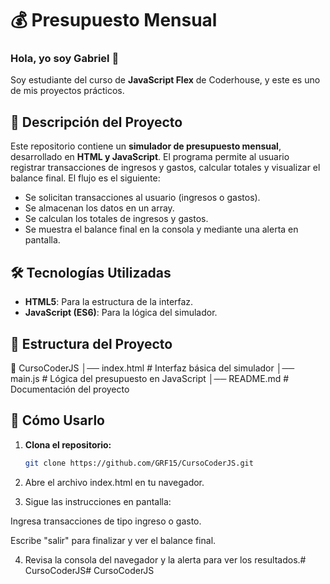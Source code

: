 # 💰 Presupuesto Mensual

### Hola, yo soy Gabriel 👋  
Soy estudiante del curso de **JavaScript Flex** de Coderhouse, y este es uno de mis proyectos prácticos.

## 📌 Descripción del Proyecto  
Este repositorio contiene un **simulador de presupuesto mensual**, desarrollado en **HTML y JavaScript**. El programa permite al usuario registrar transacciones de ingresos y gastos, calcular totales y visualizar el balance final. El flujo es el siguiente:
- Se solicitan transacciones al usuario (ingresos o gastos).
- Se almacenan los datos en un array.
- Se calculan los totales de ingresos y gastos.
- Se muestra el balance final en la consola y mediante una alerta en pantalla.

## 🛠️ Tecnologías Utilizadas  
- **HTML5**: Para la estructura de la interfaz.
- **JavaScript (ES6)**: Para la lógica del simulador.

## 📂 Estructura del Proyecto

📁 CursoCoderJS │── index.html   # Interfaz básica del simulador │── main.js      # Lógica del presupuesto en JavaScript │── README.md    # Documentación del proyecto

## 🚀 Cómo Usarlo  
1. **Clona el repositorio:**
   ```bash
   git clone https://github.com/GRF15/CursoCoderJS.git

2. Abre el archivo index.html en tu navegador.


3. Sigue las instrucciones en pantalla:

Ingresa transacciones de tipo ingreso o gasto.

Escribe "salir" para finalizar y ver el balance final.



4. Revisa la consola del navegador y la alerta para ver los resultados.# CursoCoderJS# CursoCoderJS
